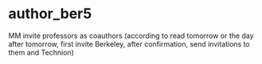 # author_ber5
MM invite professors as coauthors (according to read tomorrow or the day after tomorrow, first invite Berkeley, after confirmation, send invitations to them and Technion)  

